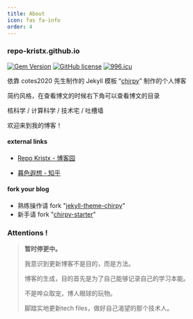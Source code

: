 ```yaml
---
title: About
icon: fas fa-info
order: 4
---
```


### repo-kristx.github.io

[![Gem Version](https://img.shields.io/gem/v/jekyll-theme-chirpy?color=brightgreen)](https://rubygems.org/gems/jekyll-theme-chirpy)
[![GitHub license](https://img.shields.io/github/license/cotes2020/jekyll-theme-chirpy.svg)](https://github.com/cotes2020/jekyll-theme-chirpy/blob/master/LICENSE)
[![996.icu](https://img.shields.io/badge/link-996.icu-red.svg)](https://996.icu)

依靠 cotes2020 先生制作的 Jekyll 模板 “[chirpy](https://github.com/cotes2020/jekyll-theme-chirpy)” 制作的个人博客

简约风格，在查看博文的时候右下角可以查看博文的目录

核科学 / 计算科学 / 技术宅 / 吐槽墙

欢迎来到我的博客！



#### external links

+ [Repo Kristx - 博客园](https://www.cnblogs.com/repo-kristx/)

+ [暮色遐想 - 知乎](https://www.zhihu.com/people/mu-se-xia-xiang)

#### fork your blog

+ 熟练操作请 fork "[jekyll-theme-chirpy](https://github.com/cotes2020/jekyll-theme-chirpy.git)"
+ 新手请 fork "[chirpy-starter](https://github.com/cotes2020/chirpy-starter.git)"



### Attentions !

>**暂时停更中。**
>
>我意识到更新博客不是目的，而是方法。
>
>博客的生成，目的首先是为了自己能够记录自己的学习本能。
>
>不是哗众取宠，博人眼球的玩物。
>
>脚踏实地更新tech files，做好自己渴望的那个技术人。
